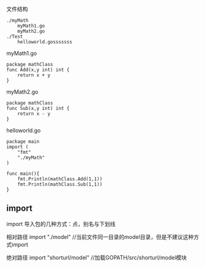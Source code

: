文件结构
```
./myMath
    myMath1.go
    myMath2.go
./Test
    helloworld.gosssssss
````
myMath1.go
```
package mathClass
func Add(x,y int) int {
    return x + y
}
```
myMath2.go
```
package mathClass
func Sub(x,y int) int {
    return x - y
}
```
helloworld.go
```
package main
import (
    "fmt"
    "./myMath"
)

func main(){
    fmt.Println(mathClass.Add(1,1))
    fmt.Println(mathClass.Sub(1,1))
}
```
## import
import 导入包的几种方式：点，别名与下划线

相对路径     import   "./model"  //当前文件同一目录的model目录，但是不建议这种方式import

绝对路径    import   "shorturl/model"  //加载GOPATH/src/shorturl/model模块